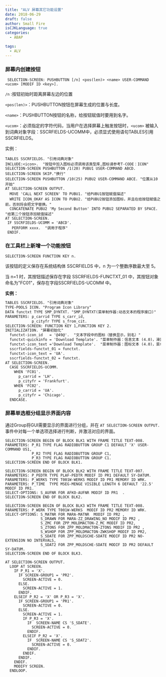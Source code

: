 ```yaml
---
title: "ALV 屏幕其它功能设置"
date: 2018-06-29
draft: false
author: Small Fire
isCJKLanguage: true
categories: 
  - ABAP

tags: 
  - ALV
---
```


###  屏幕内创建按钮

`  SELECTION-SCREEN: PUSHBUTTON [/n] <pos(len)> <name> USER-COMMAND <ucom> [MODIF ID <key>].
`   

`/n` :按钮初始时距离屏幕左边的位置

`<pos(len)>`：PUSHBUTTON按钮在屏幕生成的位置与长度。

`<name>`：PUSHBUTTON按钮的名称，给按钮赋值时要用到名字。    

`<ucom>`：必须指定的字符代码，当用户在选择屏幕上触发按钮时，`<ucom>` 被输入到词典对象字段：SSCRFIELDS-UCOMM中，必须显式使用语句TABLES引用SSCRFIELDS。

实例：

```JS
TABLES SSCRFIELDS. "引用词典对象"
INCLUDE:<icon>.  "按钮中加入图标必须调用该类型库,图标请参考T-CODE：ICON"
SELECTION-SCREEN PUSHBUTTON /1(20) PUBU1 USER-COMMAND ABCD.
SELECTION-SCREEN SKIP."换行"
SELECTION-SCREEN PUSHBUTTON /10(25) PUBU2 USER-COMMAND ABCE. "位置从10开始"
AT SELECTION-SCREEN OUTPUT.
  MOVE 'CALL NEXT SCREEN' TO PUBU1. "给PUBU1按钮赋值描述"
  WRITE ICON_OKAY AS ICON TO PUBU2. "给PUBU2按钮添加图标，并且在给按钮赋值之前，否则将会把文字替换。"
  CONCATENATE PUBU2 'My Second Button' INTO PUBU2 SEPARATED BY SPACE. "给第二个按钮添加赋值描述"
AT SELECTION-SCREEN.
 IF SSCRFIELDS-UCOMM = 'ABCD'.
   PERFORM xxxx.  "调用子程序"
 ENDIF.
```

###  在工具栏上新增一个功能按钮

`SELECTION-SCREEN FUNCTION KEY n.`

该按钮的定义保存在系统结构体 SSCRFIELDS 中，n 为一个整数序数最大至 5。

当 n=1 时，其按钮描述保存在字段 SSCRFIELDS-FUNCTXT_01 中，其按钮对象命名为"FC01"，保存在字段SSCRFIELDS-UCOMM 中。

**实例：**

```html
TABLES SSCRFIELDS. "引用词典对象"
TYPE-POOLS ICON. "Program Icon Library"
DATA functxt TYPE SMP_DYNTXT. "SMP_DYNTXT(菜单制作器:动态文本的程序接口)"
PARAMETERS: p_carrid TYPE s_carr_id,
            p_cityfr TYPE s_from_cit.
SELECTION-SCREEN: FUNCTION KEY 1,FUNCTION KEY 2.
INITIALIZATION. "屏幕初始化"
  functxt-icon_id   = '@49@'.  "文本字段中的图标（替换显示，别名）"
  functxt-quickinfo = 'Download Template'. "菜单制作器：信息文本 (4.0)，滑鼠移去过去显示的信息TIP"
  functxt-icon_text ='Download Template'.  "菜单制作器：图标文本 (4.0)，菜单名称"
  sscrfields-functxt_01 = functxt.
  functxt-icon_text = 'UA'.
  sscrfields-functxt_02 = functxt.
AT SELECTION-SCREEN.
  CASE SSCRFIELDS-UCOMM.
    WHEN 'FC01'.
      p_carrid = 'LH'.
      p_cityfr = 'Frankfurt'.
    WHEN 'FC02'.
      p_carrid = 'UA'.
      p_cityfr = 'Chicago'.
  ENDCASE.
```

### 屏幕单选框分组显示界面内容

通过Group将GUI需要显示的界面进行分组，并在 `AT SELECTION-SCREEN OUTPUT.`事件中对每一个单选项选择进行判断，并激活对应的界面。

```ABAP
SELECTION-SCREEN BEGIN OF BLOCK BLK1 WITH FRAME TITLE TEXT-008.
PARAMETERS: P_R1 TYPE FLAG RADIOBUTTON GROUP C1 DEFAULT 'X' USER-COMMAND US1,
            P_R2 TYPE FLAG RADIOBUTTON GROUP C1,
            P_R3 TYPE FLAG RADIOBUTTON GROUP C1.
SELECTION-SCREEN END OF BLOCK BLK1.

SELECTION-SCREEN BEGIN OF BLOCK BLK2 WITH FRAME TITLE TEXT-007.
PARAMETERS: P_PEDTR TYPE PLAF-PEDTR MODIF ID PR1 DEFAULT SY-DATUM.
PARAMETERS: P_WERKS TYPE T001W-WERKS MODIF ID PR1 MEMORY ID WRK.
PARAMETERS: P_TIME  TYPE MSEG-MENGE VISIBLE LENGTH 6 DEFAULT '22.5' MODIF ID PR1.
SELECT-OPTIONS: S_AUFNR FOR AFKO-AUFNR MODIF ID PR1  .
SELECTION-SCREEN END OF BLOCK BLK2.

SELECTION-SCREEN BEGIN OF BLOCK BLK3 WITH FRAME TITLE TEXT-008.
PARAMETERS: P_WERK TYPE T001W-WERKS  MODIF ID PR2 MEMORY ID WRK.
SELECT-OPTIONS: S_MATNR FOR MARA-MATNR  MODIF ID PR2 ,
                S_DRAWN FOR MARA-ZZ_DRAWING_NO MODIF ID PR2 ,
                S_ZMC FOR ZPP_MOLDMACTON-Z_MC MODIF ID PR2,
                S_ZTONS FOR ZPP_MOLDMACTON-ZTONS MODIF ID PR2 ,
                S_WSHOP FOR ZPP_MOLDMACTON-ZWKSHOP MODIF ID PR2,
                S_SDATE FOR ZPP_MOLDSCHE-SDATE MODIF ID PR2 NO-EXTENSION NO INTERVALS,
                S_SDAT2 FOR ZPP_MOLDSCHE-SDATE MODIF ID PR2 DEFAULT SY-DATUM.
SELECTION-SCREEN END OF BLOCK BLK3.

AT SELECTION-SCREEN OUTPUT.
  LOOP AT SCREEN.
    IF P_R1 = 'X'.
      IF SCREEN-GROUP1 = 'PR2'.
        SCREEN-ACTIVE = 0.
      ELSE.
        SCREEN-ACTIVE = 1.
      ENDIF.
    ELSEIF P_R2 = 'X' OR P_R3 = 'X'.
      IF SCREEN-GROUP1 = 'PR1'.
        SCREEN-ACTIVE = 0.
      ELSE.
        SCREEN-ACTIVE = 1.
        IF P_R3 = 'X'.
          IF  SCREEN-NAME CS 'S_SDATE'.
            SCREEN-ACTIVE = 0.
          ENDIF.
        ELSEIF P_R2 = 'X'.
          IF  SCREEN-NAME CS 'S_SDAT2'.
            SCREEN-ACTIVE = 0.
          ENDIF.
        ENDIF.
      ENDIF.
    ENDIF.
    MODIFY SCREEN.
  ENDLOOP.
```

